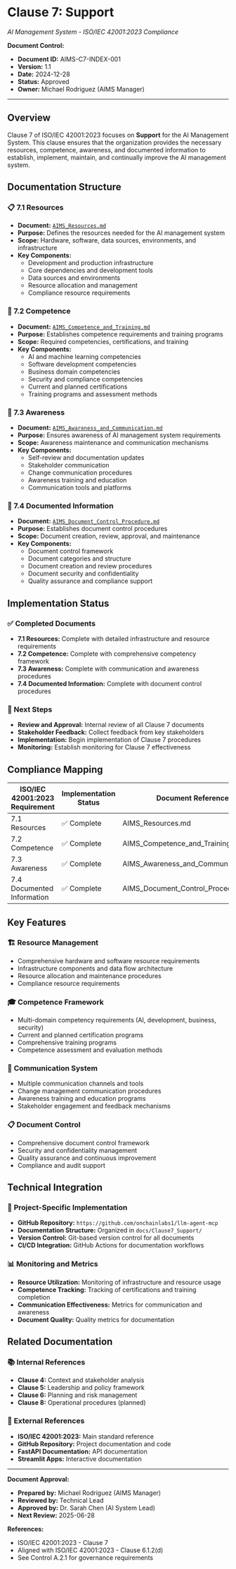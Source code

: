 # Clause 7: Support
*AI Management System - ISO/IEC 42001:2023 Compliance*

**Document Control:**
- **Document ID:** AIMS-C7-INDEX-001
- **Version:** 1.1
- **Date:** 2024-12-28
- **Status:** Approved
- **Owner:** Michael Rodriguez (AIMS Manager)

---

## Overview

Clause 7 of ISO/IEC 42001:2023 focuses on **Support** for the AI Management System. This clause ensures that the organization provides the necessary resources, competence, awareness, and documented information to establish, implement, maintain, and continually improve the AI management system.

## Documentation Structure

### 📋 7.1 Resources
- **Document:** [`AIMS_Resources.md`](./AIMS_Resources.md)
- **Purpose:** Defines the resources needed for the AI management system
- **Scope:** Hardware, software, data sources, environments, and infrastructure
- **Key Components:**
  - Development and production infrastructure
  - Core dependencies and development tools
  - Data sources and environments
  - Resource allocation and management
  - Compliance resource requirements

### 🎯 7.2 Competence
- **Document:** [`AIMS_Competence_and_Training.md`](./AIMS_Competence_and_Training.md)
- **Purpose:** Establishes competence requirements and training programs
- **Scope:** Required competencies, certifications, and training
- **Key Components:**
  - AI and machine learning competencies
  - Software development competencies
  - Business domain competencies
  - Security and compliance competencies
  - Current and planned certifications
  - Training programs and assessment methods

### 📢 7.3 Awareness
- **Document:** [`AIMS_Awareness_and_Communication.md`](./AIMS_Awareness_and_Communication.md)
- **Purpose:** Ensures awareness of AI management system requirements
- **Scope:** Awareness maintenance and communication mechanisms
- **Key Components:**
  - Self-review and documentation updates
  - Stakeholder communication
  - Change communication procedures
  - Awareness training and education
  - Communication tools and platforms

### 📄 7.4 Documented Information
- **Document:** [`AIMS_Document_Control_Procedure.md`](./AIMS_Document_Control_Procedure.md)
- **Purpose:** Establishes document control procedures
- **Scope:** Document creation, review, approval, and maintenance
- **Key Components:**
  - Document control framework
  - Document categories and structure
  - Document creation and review procedures
  - Document security and confidentiality
  - Quality assurance and compliance support

## Implementation Status

### ✅ Completed Documents
- **7.1 Resources:** Complete with detailed infrastructure and resource requirements
- **7.2 Competence:** Complete with comprehensive competency framework
- **7.3 Awareness:** Complete with communication and awareness procedures
- **7.4 Documented Information:** Complete with document control procedures

### 🔄 Next Steps
- **Review and Approval:** Internal review of all Clause 7 documents
- **Stakeholder Feedback:** Collect feedback from key stakeholders
- **Implementation:** Begin implementation of Clause 7 procedures
- **Monitoring:** Establish monitoring for Clause 7 effectiveness

## Compliance Mapping

| ISO/IEC 42001:2023 Requirement | Implementation Status | Document Reference | Next Steps |
|--------------------------------|----------------------|-------------------|------------|
| 7.1 Resources | ✅ Complete | AIMS_Resources.md | Review and approval |
| 7.2 Competence | ✅ Complete | AIMS_Competence_and_Training.md | Training implementation |
| 7.3 Awareness | ✅ Complete | AIMS_Awareness_and_Communication.md | Communication setup |
| 7.4 Documented Information | ✅ Complete | AIMS_Document_Control_Procedure.md | Document control implementation |

## Key Features

### 🏗️ **Resource Management**
- Comprehensive hardware and software resource requirements
- Infrastructure components and data flow architecture
- Resource allocation and maintenance procedures
- Compliance resource requirements

### 🎓 **Competence Framework**
- Multi-domain competency requirements (AI, development, business, security)
- Current and planned certification programs
- Comprehensive training programs
- Competence assessment and evaluation methods

### 📢 **Communication System**
- Multiple communication channels and tools
- Change management communication procedures
- Awareness training and education programs
- Stakeholder engagement and feedback mechanisms

### 📋 **Document Control**
- Comprehensive document control framework
- Security and confidentiality management
- Quality assurance and continuous improvement
- Compliance and audit support

## Technical Integration

### 🔧 **Project-Specific Implementation**
- **GitHub Repository:** `https://github.com/onchainlabs1/llm-agent-mcp`
- **Documentation Structure:** Organized in `docs/Clause7_Support/`
- **Version Control:** Git-based version control for all documents
- **CI/CD Integration:** GitHub Actions for documentation workflows

### 📊 **Monitoring and Metrics**
- **Resource Utilization:** Monitoring of infrastructure and resource usage
- **Competence Tracking:** Tracking of certifications and training completion
- **Communication Effectiveness:** Metrics for communication and awareness
- **Document Quality:** Quality metrics for documentation

## Related Documentation

### 📚 **Internal References**
- **Clause 4:** Context and stakeholder analysis
- **Clause 5:** Leadership and policy framework
- **Clause 6:** Planning and risk management
- **Clause 8:** Operational procedures (planned)

### 🔗 **External References**
- **ISO/IEC 42001:2023:** Main standard reference
- **GitHub Repository:** Project documentation and code
- **FastAPI Documentation:** API documentation
- **Streamlit Apps:** Interactive documentation

---

**Document Approval:**
- **Prepared by:** Michael Rodriguez (AIMS Manager)
- **Reviewed by:** Technical Lead
- **Approved by:** Dr. Sarah Chen (AI System Lead)
- **Next Review:** 2025-06-28

**References:**
- ISO/IEC 42001:2023 - Clause 7
- Aligned with ISO/IEC 42001:2023 - Clause 6.1.2(d)
- See Control A.2.1 for governance requirements 